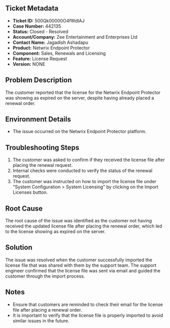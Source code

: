 ## Ticket Metadata
- **Ticket ID:** 500Qk00000O4fWdIAJ
- **Case Number:** 442135
- **Status:** Closed - Resolved
- **Account/Company:** Zee Entertainment and Enterprises Ltd
- **Contact Name:** Jagadish Ashadapu
- **Product:** Netwrix Endpoint Protector
- **Component:** Sales, Renewals and Licensing
- **Feature:** License Request
- **Version:** NONE

## Problem Description
The customer reported that the license for the Netwrix Endpoint Protector was showing as expired on the server, despite having already placed a renewal order.

## Environment Details
- The issue occurred on the Netwrix Endpoint Protector platform.

## Troubleshooting Steps
1. The customer was asked to confirm if they received the license file after placing the renewal request.
2. Internal checks were conducted to verify the status of the renewal request.
3. The customer was instructed on how to import the license file under "System Configuration > System Licensing" by clicking on the Import Licenses button.

## Root Cause
The root cause of the issue was identified as the customer not having received the updated license file after placing the renewal order, which led to the license showing as expired on the server.

## Solution
The issue was resolved when the customer successfully imported the license file that was shared with them by the support team. The support engineer confirmed that the license file was sent via email and guided the customer through the import process.

## Notes
- Ensure that customers are reminded to check their email for the license file after placing a renewal order.
- It is important to verify that the license file is properly imported to avoid similar issues in the future.